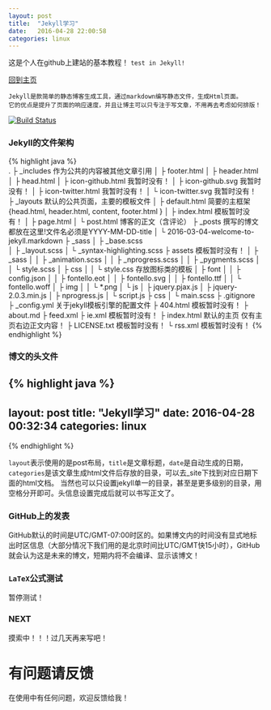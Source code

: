 ```yaml
---
layout: post
title:  "Jekyll学习"
date:   2016-04-28 22:00:58
categories: linux
---
```


这是个人在github上建站的基本教程！ 
`test in Jekyll!`
 
<a href="/index.html">回到主页</a>  

    Jekyll是款简单的静态博客生成工具，通过markdown编写静态文件，生成Html页面。  
	它的优点是提升了页面的响应速度，并且让博主可以只专注于写文章，不用再去考虑如何排版！
	
[![Build Status](https://travis-ci.org/SIMEXP/niak.svg?branch=master)](https://travis-ci.org/SIMEXP/niak)  


### Jekyll的文件架构

{% highlight java %}  
.
├ _includes  作为公共的内容被其他文章引用
│   ├ footer.html
│   ├ header.html
│   ├ head.html
│   ├ icon-github.html   我暂时没有！
│   ├ icon-github.svg   我暂时没有！
│   ├ icon-twitter.html   我暂时没有！
│   └ icon-twitter.svg   我暂时没有！
├ _layouts   默认的公共页面，主要的模板文件
│   ├ default.html  简要的主框架{head.html, header.html, content, footer.html }
│   ├ index.html   模板暂时没有！
│   ├ page.html
│   └ post.html  博客的正文（含评论）
├ _posts  撰写的博文都放在这里!文件名必须是YYYY-MM-DD-title
│   └ 2016-03-04-welcome-to-jekyll.markdown
├ _sass
│   ├ _base.scss  
│   ├ _layout.scss
│   └ _syntax-highlighting.scss
├ assets   模板暂时没有！
│   ├ _sass
│   │   ├ _animation.scss
│   │   ├ _nprogress.scss
│   │   ├ _pygments.scss
│   │   └ style.scss
│   ├ css
│   │   └ style.css  存放图标类的模板
│   ├ font
│   │   ├ config.json
│   │   ├ fontello.eot
│   │   ├ fontello.svg
│   │   ├ fontello.ttf
│   │   └ fontello.woff
│   ├ img
│   │   └ *.png
│   └ js
│       ├ jquery.pjax.js
│       ├ jquery-2.0.3.min.js
│       ├ nprogress.js
│       └ script.js
├ css
│   └ main.scss
├ .gitignore  
├ _config.yml  关于jekyll模板引擎的配置文件
├ 404.html   模板暂时没有！
├ about.md
├ feed.xml
├ ie.xml   模板暂时没有！
├ index.html  默认的主页  仅有主页右边正文内容！
├ LICENSE.txt   模板暂时没有！
└ rss.xml   模板暂时没有！
{% endhighlight %}

### 博文的头文件

{% highlight java %}  
---
layout: post
title:  "Jekyll学习"
date:   2016-04-28 00:32:34
categories: linux
---
{% endhighlight %}

`layout`表示使用的是post布局，`title`是文章标题，`date`是自动生成的日期，`categories`是该文章生成html文件后存放的目录，可以去_site下找到对应日期下面的html文档。
当然也可以只设置jekyll单一的目录，甚至是更多级别的目录，用空格分开即可。头信息设置完成后就可以书写正文了。

### GitHub上的发表
GitHub默认的时间是UTC/GMT-07:00时区的。如果博文内的时间没有显式地标出时区信息（大部分情况下我们用的是北京时间比UTC/GMT快15小时），GitHub就会认为这是未来的博文，短期内将不会编译、显示该博文！

### `LaTeX`公式测试

暂停测试！


	
### NEXT
摸索中！！！过几天再来写吧！

# 有问题请反馈
在使用中有任何问题，欢迎反馈给我！
